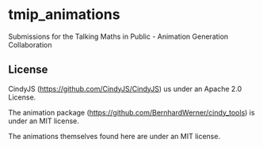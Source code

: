 # tmip_animations
Submissions for the Talking Maths in Public - Animation Generation Collaboration

## License
CindyJS (https://github.com/CindyJS/CindyJS) us under an Apache 2.0 License.

The animation package (https://github.com/BernhardWerner/cindy_tools) is under an MIT license.

The animations themselves found here are under an MIT license.

